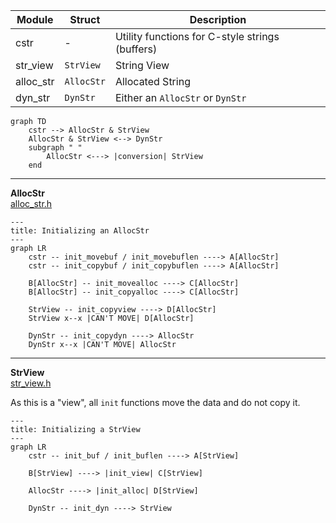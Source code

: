 | Module    | Struct     | Description                                     |
| --------- | ---------- | ----------------------------------------------- |
| cstr      | -          | Utility functions for C-style strings (buffers) |
| str_view  | `StrView`  | String View                                     |
| alloc_str | `AllocStr` | Allocated String                                |
| dyn_str   | `DynStr`   | Either an `AllocStr` or `DynStr`                |

```mermaid
graph TD
    cstr --> AllocStr & StrView
    AllocStr & StrView <--> DynStr
    subgraph " "
        AllocStr <---> |conversion| StrView
    end
```

---

**AllocStr** \
[alloc_str.h](alloc_str.h)

```mermaid
---
title: Initializing an AllocStr
---
graph LR
    cstr -- init_movebuf / init_movebuflen ----> A[AllocStr]
    cstr -- init_copybuf / init_copybuflen ----> A[AllocStr]

    B[AllocStr] -- init_movealloc ----> C[AllocStr]
    B[AllocStr] -- init_copyalloc ----> C[AllocStr]

    StrView -- init_copyview ----> D[AllocStr]
    StrView x--x |CAN'T MOVE| D[AllocStr]

    DynStr -- init_copydyn ----> AllocStr
    DynStr x--x |CAN'T MOVE| AllocStr
```

---

**StrView** \
[str_view.h](str_view.h)

As this is a "view", all `init` functions move the data and do not copy it.

```mermaid
---
title: Initializing a StrView
---
graph LR
    cstr -- init_buf / init_buflen ----> A[StrView]

    B[StrView] ----> |init_view| C[StrView]

    AllocStr ----> |init_alloc| D[StrView]

    DynStr -- init_dyn ----> StrView
```
